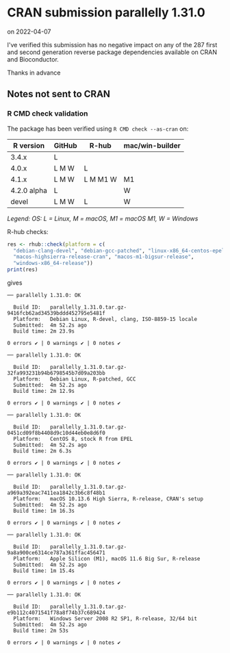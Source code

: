 # CRAN submission parallelly 1.31.0

on 2022-04-07

I've verified this submission has no negative impact on any of the 287 first and second generation reverse package dependencies available on CRAN and Bioconductor.

Thanks in advance


## Notes not sent to CRAN

### R CMD check validation

The package has been verified using `R CMD check --as-cran` on:

| R version     | GitHub | R-hub    | mac/win-builder |
| ------------- | ------ | -------- | --------------- |
| 3.4.x         | L      |          |                 |
| 4.0.x         | L M W  | L        |                 |
| 4.1.x         | L M W  | L M M1 W | M1              |
| 4.2.0 alpha   | L      |          |    W            |
| devel         | L M W  | L        |    W            |

*Legend: OS: L = Linux, M = macOS, M1 = macOS M1, W = Windows*


R-hub checks:

```r
res <- rhub::check(platform = c(
  "debian-clang-devel", "debian-gcc-patched", "linux-x86_64-centos-epel",
  "macos-highsierra-release-cran", "macos-m1-bigsur-release",
  "windows-x86_64-release"))
print(res)
```

gives

```
── parallelly 1.31.0: OK

  Build ID:   parallelly_1.31.0.tar.gz-9416fcb62ad34539bddd452795e5481f
  Platform:   Debian Linux, R-devel, clang, ISO-8859-15 locale
  Submitted:  4m 52.2s ago
  Build time: 2m 23.9s

0 errors ✔ | 0 warnings ✔ | 0 notes ✔

── parallelly 1.31.0: OK

  Build ID:   parallelly_1.31.0.tar.gz-32fa993231b94b6798545b7d09a203bb
  Platform:   Debian Linux, R-patched, GCC
  Submitted:  4m 52.2s ago
  Build time: 2m 12.9s

0 errors ✔ | 0 warnings ✔ | 0 notes ✔

── parallelly 1.31.0: OK

  Build ID:   parallelly_1.31.0.tar.gz-0451cd09f8b4408d9c10d44eb0e8d6f0
  Platform:   CentOS 8, stock R from EPEL
  Submitted:  4m 52.2s ago
  Build time: 2m 6.3s

0 errors ✔ | 0 warnings ✔ | 0 notes ✔

── parallelly 1.31.0: OK

  Build ID:   parallelly_1.31.0.tar.gz-a969a392eac7411ea1842c3b6c8f48b1
  Platform:   macOS 10.13.6 High Sierra, R-release, CRAN's setup
  Submitted:  4m 52.2s ago
  Build time: 1m 16.3s

0 errors ✔ | 0 warnings ✔ | 0 notes ✔

── parallelly 1.31.0: OK

  Build ID:   parallelly_1.31.0.tar.gz-9a8a900ce6314ce787a361ffac456471
  Platform:   Apple Silicon (M1), macOS 11.6 Big Sur, R-release
  Submitted:  4m 52.2s ago
  Build time: 1m 15.4s

0 errors ✔ | 0 warnings ✔ | 0 notes ✔

── parallelly 1.31.0: OK

  Build ID:   parallelly_1.31.0.tar.gz-e9b112c4071541f78a8f74b37c689424
  Platform:   Windows Server 2008 R2 SP1, R-release, 32/64 bit
  Submitted:  4m 52.2s ago
  Build time: 2m 53s

0 errors ✔ | 0 warnings ✔ | 0 notes ✔
```
